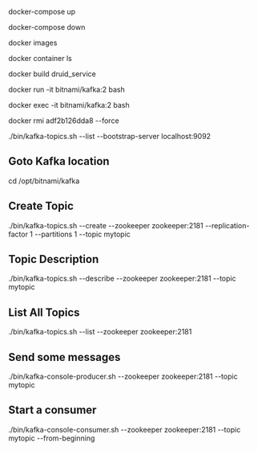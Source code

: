 docker-compose up

docker-compose down

docker images

docker container ls

docker build druid_service

docker run -it bitnami/kafka:2 bash

docker exec -it bitnami/kafka:2 bash


docker rmi adf2b126dda8 --force

./bin/kafka-topics.sh --list --bootstrap-server localhost:9092

## Goto Kafka location
cd /opt/bitnami/kafka

## Create Topic
./bin/kafka-topics.sh --create --zookeeper zookeeper:2181 --replication-factor 1 --partitions 1 --topic mytopic

## Topic Description
./bin/kafka-topics.sh --describe --zookeeper zookeeper:2181 --topic mytopic

## List All Topics
./bin/kafka-topics.sh --list --zookeeper zookeeper:2181

## Send some messages
./bin/kafka-console-producer.sh --zookeeper zookeeper:2181 --topic mytopic

## Start a consumer
./bin/kafka-console-consumer.sh --zookeeper zookeeper:2181 --topic mytopic --from-beginning
